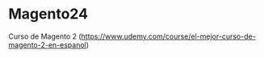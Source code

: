 # Magento24
Curso de Magento 2 (https://www.udemy.com/course/el-mejor-curso-de-magento-2-en-espanol)
